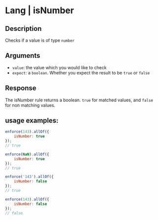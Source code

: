 # Lang | isNumber

## Description
Checks if a value is of type `number`

## Arguments
* `value`: the value which you would like to check
* `expect`: a `boolean`. Whether you expect the result to be `true` or `false`

## Response
The isNumber rule returns a boolean. `true` for matched values, and `false` for non matching values.

## usage examples:

```js
enforce(143).allOf({
    isNumber: true
});
// true
```

```js
enforce(NaN).allOf({
    isNumber: true
});
// true
```

```js
enforce('143').allOf({
    isNumber: false
});
// true
```

```js
enforce(143).allOf({
    isNumber: false
});
// false
```

